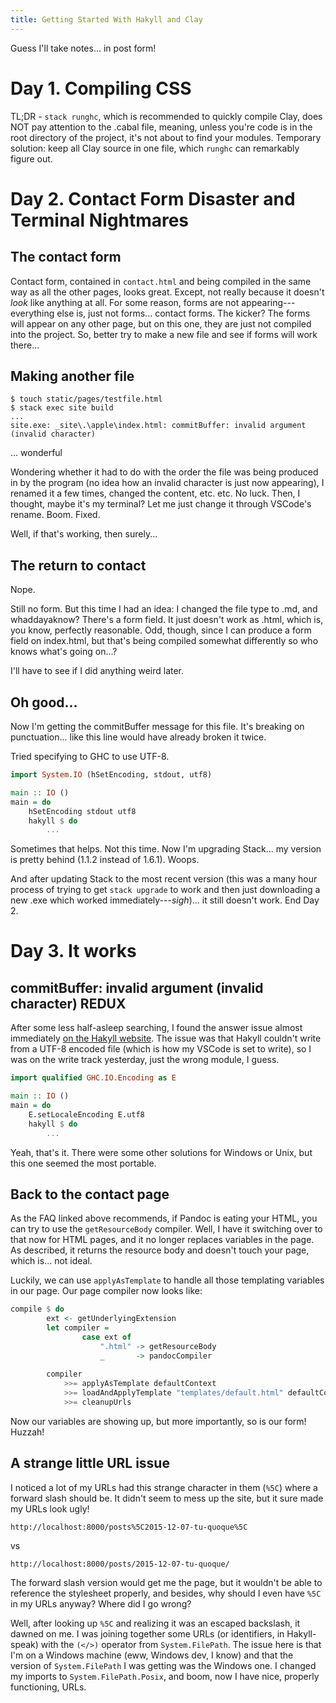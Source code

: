 ```yaml
---
title: Getting Started With Hakyll and Clay
---
```


Guess I'll take notes... in post form!

# Day 1. Compiling CSS

TL;DR - `stack runghc`, which is recommended to quickly compile Clay, does NOT pay attention to the .cabal file, meaning, unless you're code is in the root directory of the project, it's not about to find your modules. Temporary solution: keep all Clay source in one file, which `runghc` can remarkably figure out.

# Day 2. Contact Form Disaster and Terminal Nightmares

## The contact form

Contact form, contained in `contact.html` and being compiled in the same way as all the other pages, looks great. Except, not really because it doesn't _look_ like anything at all. For some reason, forms are not appearing---everything else is, just not forms... contact forms. The kicker? The forms will appear on any other page, but on this one, they are just not compiled into the project. So, better try to make a new file and see if forms will work there...

## Making another file

```
$ touch static/pages/testfile.html
$ stack exec site build
...
site.exe: _site\.\apple\index.html: commitBuffer: invalid argument (invalid character)
```

... wonderful

Wondering whether it had to do with the order the file was being produced in by the program (no idea how an invalid character is just now appearing), I renamed it a few times, changed the content, etc. etc. No luck. Then, I thought, maybe it's my terminal? Let me just change it through VSCode's rename. Boom. Fixed.

Well, if that's working, then surely...

## The return to contact

Nope.

Still no form. But this time I had an idea: I changed the file type to .md, and whaddayaknow? There's a form field. It just doesn't work as .html, which is, you know, perfectly reasonable. Odd, though, since I can produce a form field on index.html, but that's being compiled somewhat differently so who knows what's going on...?

I'll have to see if I did anything weird later.

## Oh good...

Now I'm getting the commitBuffer message for this file. It's breaking on punctuation... like this line would have already broken it twice.

Tried specifying to GHC to use UTF-8. 

```haskell
import System.IO (hSetEncoding, stdout, utf8)

main :: IO ()
main = do
    hSetEncoding stdout utf8
    hakyll $ do
        ...
```

Sometimes that helps. Not this time. Now I'm upgrading Stack... my version is pretty behind (1.1.2 instead of 1.6.1). Woops.

And after updating Stack to the most recent version (this was a many hour process of trying to get `stack upgrade` to work and then just downloading a new .exe which worked immediately---*sigh*)... it still doesn't work. End Day 2.

# Day 3. It works

## commitBuffer: invalid argument (invalid character) REDUX

After some less half-asleep searching, I found the answer issue almost immediately [on the Hakyll website](https://jaspervdj.be/hakyll/tutorials/faq.html#hgetcontents-invalid-argument-or-commitbuffer-invalid-argument). The issue was that Hakyll couldn't write from a UTF-8 encoded file (which is how my VSCode is set to write), so I was on the write track yesterday, just the wrong module, I guess.

```haskell
import qualified GHC.IO.Encoding as E

main :: IO ()
main = do
    E.setLocaleEncoding E.utf8
    hakyll $ do
        ...
```

Yeah, that's it. There were some other solutions for Windows or Unix, but this one seemed the most portable.

## Back to the contact page

As the FAQ linked above recommends, if Pandoc is eating your HTML, you can try to use the `getResourceBody` compiler. Well, I have it switching over to that now for HTML pages, and it no longer replaces variables in the page. As described, it returns the resource body and doesn't touch your page, which is... not ideal.

Luckily, we can use `applyAsTemplate` to handle all those templating variables in our page. Our page compiler now looks like:

```haskell
compile $ do
        ext <- getUnderlyingExtension
        let compiler = 
                case ext of
                    ".html" -> getResourceBody
                    _       -> pandocCompiler
        
        compiler
            >>= applyAsTemplate defaultContext
            >>= loadAndApplyTemplate "templates/default.html" defaultContext
            >>= cleanupUrls
```

Now our variables are showing up, but more importantly, so is our form! Huzzah!

## A strange little URL issue

I noticed a lot of my URLs had this strange character in them (`%5C`) where a forward slash should be. It didn't seem to mess up the site, but it sure made my URLs look ugly!

`http://localhost:8000/posts%5C2015-12-07-tu-quoque%5C`

vs

`http://localhost:8000/posts/2015-12-07-tu-quoque/`

The forward slash version would get me the page, but it wouldn't be able to reference the stylesheet properly, and besides, why should I even have `%5C` in my URLs anyway? Where did I go wrong?

Well, after looking up `%5C` and realizing it was an escaped backslash, it dawned on me. I was joining together some URLs (or identifiers, in Hakyll-speak) with the `(</>)` operator from `System.FilePath`. The issue here is that I'm on a Windows machine (eww, Windows dev, I know) and that the version of `System.FilePath` I was getting was the Windows one. I changed my imports to `System.FilePath.Posix`, and boom, now I have nice, properly functioning, URLs.